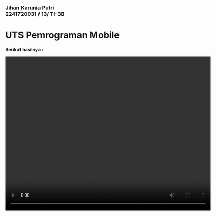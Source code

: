 ### Jihan Karunia Putri <br> 2241720031 / 13/ TI-3B

# UTS Pemrograman Mobile

**Berikut hasilnya :**

  <video src="images/UTS.mp4" width="640" height="480" controls></video>